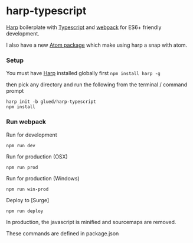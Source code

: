 [typescript]:https://www.typescriptlang.org/
[Atom]:https://atom.io/
[Babel]:http://babeljs.io
[webpack]:https://webpack.github.io/
[Harp]:http://harpjs.com
# harp-typescript

[Harp] boilerplate with [Typescript] and [webpack] for ES6+ friendly development.


I also have a new [Atom package](https://github.com/glued/harpy) which make using harp a snap with atom.

### Setup
You must have [Harp] installed globally first `npm install harp -g`

then pick any directory and run the following from the terminal / command prompt

    harp init -b glued/harp-typescript
    npm install


### Run webpack
Run for development
```
npm run dev
```
Run for production (OSX)
```
npm run prod
```

Run for production (Windows)
```
npm run win-prod
```

Deploy to [Surge]
```
npm run deploy
```
In production, the javascript is minified and sourcemaps are removed.

These commands are defined in package.json
